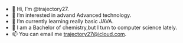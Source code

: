 - 👋 Hi, I’m @trajectory27.
- 👀 I’m interested in advand Advanced technology.
- 🌱 I’m currently learning really basic JAVA.
- 💞️ I am a Bachelor of chemistry,but I turn to computer science lately.
- 📫 You can email me trajectory27@icloud.com.

<!---
trajectory27/trajectory27 is a ✨ special ✨ repository because its `README.md` (this file) appears on your GitHub profile.
You can click the Preview link to take a look at your changes.
--->
